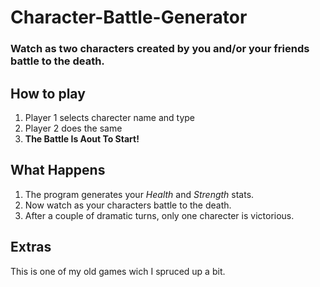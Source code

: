 # Character-Battle-Generator
### Watch as two characters created by you and/or your friends battle to the death.
## How to play
1. Player 1 selects charecter name and type
2. Player 2 does the same
3. **The Battle Is Aout To Start!**
## What Happens
1. The program generates your *Health* and *Strength* stats.
2. Now watch as your characters battle to the death.
3. After a couple of dramatic turns, only one charecter is victorious.
## Extras
This is one of my old games wich I spruced up a bit.
